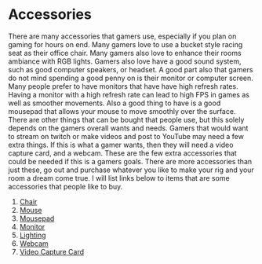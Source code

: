 # Accessories
There are many accessories that gamers use, especially if you plan on gaming for hours on end.  Many gamers love to use a bucket style racing seat as their office chair.  Many gamers also love to enhance their rooms ambiance with RGB lights.  Gamers also love have a good sound system, such as good computer speakers, or headset.  A good part also that gamers do not mind spending a good penny on is their monitor or computer screen.  Many people prefer to have monitors that have have high refresh rates.  Having a monitor with a high refresh rate can lead to high FPS in games as well as smoother movements. Also a good thing to have is a good mousepad that allows your mouse to move smoothly over the surface.  
There are other things that can be bought that people use, but this solely depends on the gamers overall wants and needs.  Gamers that would want to stream on twitch or make videos and post to YouTube may need a few extra things.  If this is what a gamer wants, then they will need a video capture card, and a webcam.  These are the few extra accessories that could be needed if this is a gamers goals.  There are more accessories than just these, go out and purchase whatever you like to make your rig and your room a dream come true.  I will list links below to items that are some accessories that people like to buy.

1. [Chair](https://secretlab.co/?utm_source=google&utm_medium=cpc&utm_content=brand&utm_campaign=us-s-brand-BMM&gclid=EAIaIQobChMIneDU3Lu48AIV4mxvBB0grwApEAAYASAAEgLnwPD_BwE)
2. [Mouse](https://www.corsair.com/us/en/Categories/Products/Gaming-Mice/MMO-Role-Play-Mice/scimitar-pro-config/p/CH-9304011-NA)
3. [Mousepad](https://www.corsair.com/us/en/Categories/Products/Gaming-Mousepads/c/Cor_Products_Mousepads)
4. [Monitor](https://us.msi.com/Monitors)
5. [Lighting](https://nanoleaf.me/en-US/products/nanoleaf-shapes/#nanoleaf-shop)
6. [Webcam](https://www.logitech.com/en-us/products/webcams/c922-pro-stream-webcam.960-001087.html?crid=34)
7. [Video Capture Card](https://www.elgato.com/en/game-capture-hd60-pro)
